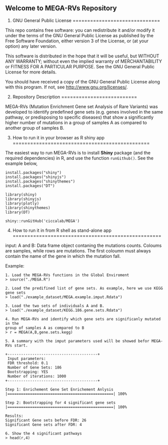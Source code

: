 Welcome to MEGA-RVs Repository
-------------------------------

1. GNU General Public License
==============================

This repo contains free software: you can redistribute it and/or modify
it under the terms of the GNU General Public License as published by
the Free Software Foundation, either version 3 of the License, or
(at your option) any later version.

This software is distributed in the hope that it will be useful,
but WITHOUT ANY WARRANTY; without even the implied warranty of
MERCHANTABILITY or FITNESS FOR A PARTICULAR PURPOSE.  See the
GNU General Public License for more details.

You should have received a copy of the GNU General Public License
along with this program.  If not, see <http://www.gnu.org/licenses/>.


2. Repository Description
==========================

MEGA-RVs (Mutation Enrichment Gene set Analysis of Rare Variants) was developed to 
identify predefined gene sets (e.g. genes involved in the same
pathway, or predisposing to specific diseases) that show a
significantly higher number of mutations in a group of samples A
as compared to another group of samples B.

3. How to run it in your browser as R shiny app
===============================================

The easiest way to run MEGA-RVs is to install **Shiny** package (and the required dependencies) in R, and use the function `runGithub()`. See the example below,
```
install.packages("shiny")
install.packages("shinyjs")
install.packages("shinythemes")
install.packages("DT")

library(shiny)
library(shinyjs)
library(plotly)
library(shinythemes)
library(DT)

shiny::runGitHub('ciccalab/MEGA')
```


4. How to run it in from R shell as stand-alone app
===================================================

input:
A and B: Data frame object contaning the mutations counts. Coloums are samples,
while rows are mutations. The first coloumn must always contain the name of the
gene in which the mutation fall.

Example:
```
1. Load the MEGA-RVs functions in the Global Enviroment
> source("./MEGA.R")

2. Load the predifined list of gene sets. As example, here we use KEGG gene sets
> load("./example_dataset/MEGA.example.imput.Rdata")

3. Load the two sets of individuals A and B.
> load("./example_dataset/KEGG.186.gene.sets.Rdata")

4. Run MEGA-RVs and identify which gene sets are significanly mutated in the
group of samples A as compared to B
> r = MEGA(A,B,gene.sets.kegg)

5. A summary with the imput parameters used will be showed befor MEGA-RVs start.

+----------------------------------------+
 Input parameters:
 FDR threshold: 0.1
 Number of Gene Sets: 186
 Bootstrapping: YES
 Number of iterations: 1000
+----------------------------------------+

Step 1: Enrichement Gene Set Enrichement Anlysis
|===============================================| 100%

Step 2: Bootstrapping for 4 significant gene sets
|===============================================| 100%

Results:
Significant Gene sets before FDR: 26
Significant Gene sets after FDR: 4

6. Show the 4 significant pathways
> head(r,4)
```